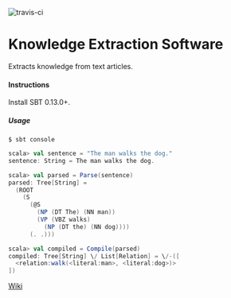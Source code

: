![travis-ci](https://travis-ci.org/crea-berkeley/knowledge-extraction.svg?branch=master)

# Knowledge Extraction Software

Extracts knowledge from text articles.

#### Instructions

Install SBT 0.13.0+.

##### Usage

    $ sbt console
```scala
scala> val sentence = "The man walks the dog."
sentence: String = The man walks the dog.

scala> val parsed = Parse(sentence)
parsed: Tree[String] =
  (ROOT
    (S
      (@S
        (NP (DT The) (NN man))
        (VP (VBZ walks)
          (NP (DT the) (NN dog))))
      (. .)))

scala> val compiled = Compile(parsed)
compiled: Tree[String] \/ List[Relation] = \/-([
  <relation:walk(<literal:man>, <literal:dog>)>
])
```

[Wiki](https://github.com/crea-berkeley/knowledge-extraction/wiki)
